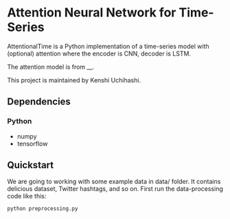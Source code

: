 # Attention Neural Network for Time-Series
AttentionalTime is a Python implementation of a time-series model with (optional) attention where the encoder is CNN, decoder is LSTM. 

The attention model is from __.

This project is maintained by Kenshi Uchihashi.

## Dependencies
### Python

* numpy
* tensorflow

## Quickstart
We are going to working with some example data in data/ folder. It contains delicious dataset, Twitter hashtags, and so on. First run the data-processing code like this:

```
python preprocessing.py
```
